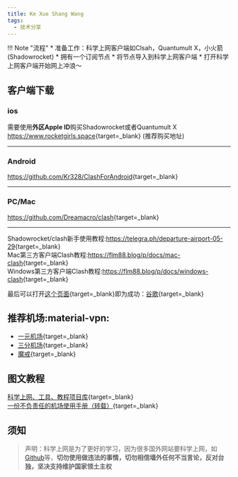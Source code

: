 ```yaml
---
title: Ke Xue Shang Wang
tags:
  - 技术分享
---
```

!!! Note "流程"
    * 准备工作：科学上网客户端如Clsah，Quantumult X，小火箭(Shadowrocket)
    * 拥有一个订阅节点 
    * 将节点导入到科学上网客户端
    * 打开科学上网客户端开始网上冲浪～ 


## 客户端下载  
### ios  

需要使用**外区Apple ID**购买Shadowrocket或者Quantumult X  
<https://www.rocketgirls.space>{target=_blank} (推荐购买地址)
***
### Android

<https://github.com/Kr328/ClashForAndroid>{target=_blank}
***
### PC/Mac  

<https://github.com/Dreamacro/clash>{target=_blank}  
***
Shadowrocket/clash新手使用教程:<https://telegra.ph/departure-airport-05-29>{target=_blank}  
Mac第三方客户端Clash教程:<https://flm88.blog/p/docs/mac-clash>{target=_blank}  
Windows第三方客户端Clash教程:<https://flm88.blog/p/docs/windows-clash>{target=_blank}

最后可以打开[这个页面](https://www.google.com/?hl=zh-CN&sa=X&ved=0ahUKEwjTmpfQ-u31AhVaEXAKHUcyBmcQnZcCCAc){target=_blank}即为成功：[谷歌](https://www.google.com/?hl=zh-CN&sa=X&ved=0ahUKEwjTmpfQ-u31AhVaEXAKHUcyBmcQnZcCCAc){target=_blank} 

## 推荐机场:material-vpn:
  
- [一元机场](https://一元机场.com/#/dashboard){target=_blank}  
- [三分机场](https://三分机场.xyz/){target=_blank}  
- [魔戒](https://mojie.me/#/dashboard){target=_blank}
## 图文教程
[科学上网、工具、教程项目库](https://github.com/bannedbook/fanqiang){target=_blank}  
[一份不负责任的机场使用手册（转载）](https://www.duyaoss.com/archives/1086/){target=_blank}
## 须知
> 声明：科学上网是为了更好的学习，因为很多国外网站要科学上网，如[Github](https://github.com/)等，**切勿使用做违法的事情，切勿相信墙外任何不当言论，反对台独，坚决支持维护国家领土主权**
